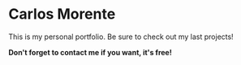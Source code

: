 # Carlos Morente

This is my personal portfolio. Be sure to check out my last projects!

**Don't forget to contact me if you want, it's free!**
